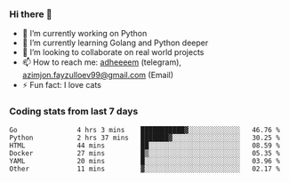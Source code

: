 ### Hi there 👋

<!--
**adheeeem/adheeeem** is a ✨ _special_ ✨ repository because its `README.md` (this file) appears on your GitHub profile.

Here are some ideas to get you started:
-->
- 🔭 I’m currently working on Python
- 🌱 I’m currently learning Golang and Python deeper
- 👯 I’m looking to collaborate on real world projects
- 📫 How to reach me: [adheeeem](https://t.me/adheeeem) (telegram), azimjon.fayzulloev99@gmail.com (Email)
- ⚡ Fun fact: I love cats 


### Coding stats from last 7 days
<!--START_SECTION:waka-->

```text
Go               4 hrs 3 mins    ███████████▓░░░░░░░░░░░░░   46.76 %
Python           2 hrs 37 mins   ███████▓░░░░░░░░░░░░░░░░░   30.25 %
HTML             44 mins         ██░░░░░░░░░░░░░░░░░░░░░░░   08.59 %
Docker           27 mins         █▒░░░░░░░░░░░░░░░░░░░░░░░   05.35 %
YAML             20 mins         █░░░░░░░░░░░░░░░░░░░░░░░░   03.96 %
Other            11 mins         ▓░░░░░░░░░░░░░░░░░░░░░░░░   02.17 %
```

<!--END_SECTION:waka-->
